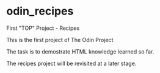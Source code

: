 # odin_recipes
First "TOP" Project - Recipes

This is the first project of The Odin Project 

The task is to demostrate HTML knowledge learned so far. 

The recipes project will be revisited at a later stage.